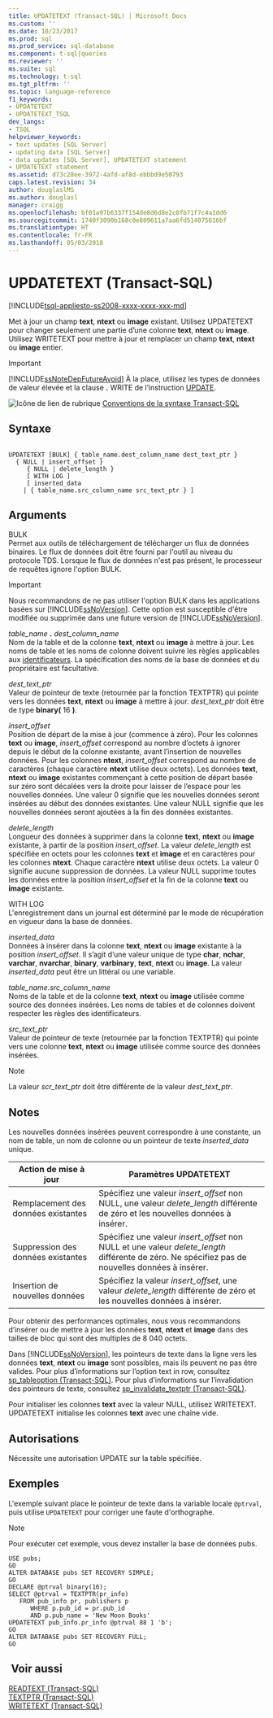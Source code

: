 ```yaml
---
title: UPDATETEXT (Transact-SQL) | Microsoft Docs
ms.custom: ''
ms.date: 10/23/2017
ms.prod: sql
ms.prod_service: sql-database
ms.component: t-sql|queries
ms.reviewer: ''
ms.suite: sql
ms.technology: t-sql
ms.tgt_pltfrm: ''
ms.topic: language-reference
f1_keywords:
- UPDATETEXT
- UPDATETEXT_TSQL
dev_langs:
- TSQL
helpviewer_keywords:
- text updates [SQL Server]
- updating data [SQL Server]
- data updates [SQL Server], UPDATETEXT statement
- UPDATETEXT statement
ms.assetid: d73c28ee-3972-4afd-af8d-ebbbd9e50793
caps.latest.revision: 34
author: douglaslMS
ms.author: douglasl
manager: craigg
ms.openlocfilehash: bf01a97b6337f154de8d6d8e2c0fb71f7c4a1dd6
ms.sourcegitcommit: 1740f3090b168c0e809611a7aa6fd514075616bf
ms.translationtype: HT
ms.contentlocale: fr-FR
ms.lasthandoff: 05/03/2018
---
```

# <a name="updatetext-transact-sql"></a>UPDATETEXT (Transact-SQL)
[!INCLUDE[tsql-appliesto-ss2008-xxxx-xxxx-xxx-md](../../includes/tsql-appliesto-ss2008-xxxx-xxxx-xxx-md.md)]

  Met à jour un champ **text**, **ntext** ou **image** existant. Utilisez UPDATETEXT pour changer seulement une partie d’une colonne **text**, **ntext** ou **image**. Utilisez WRITETEXT pour mettre à jour et remplacer un champ **text**, **ntext** ou **image** entier.  
  
> [!IMPORTANT]  
>  [!INCLUDE[ssNoteDepFutureAvoid](../../includes/ssnotedepfutureavoid-md.md)] À la place, utilisez les types de données de valeur élevée et la clause **.** WRITE de l’instruction [UPDATE](../../t-sql/queries/update-transact-sql.md).  
  
 ![Icône de lien de rubrique](../../database-engine/configure-windows/media/topic-link.gif "Icône lien de rubrique") [Conventions de la syntaxe Transact-SQL](../../t-sql/language-elements/transact-sql-syntax-conventions-transact-sql.md)  
  
## <a name="syntax"></a>Syntaxe  
  
```  
  
UPDATETEXT [BULK] { table_name.dest_column_name dest_text_ptr }  
  { NULL | insert_offset }  
     { NULL | delete_length }  
     [ WITH LOG ]  
     [ inserted_data  
    | { table_name.src_column_name src_text_ptr } ]  
```  
  
## <a name="arguments"></a>Arguments  
 BULK  
 Permet aux outils de téléchargement de télécharger un flux de données binaires. Le flux de données doit être fourni par l'outil au niveau du protocole TDS. Lorsque le flux de données n'est pas présent, le processeur de requêtes ignore l'option BULK.  
  
> [!IMPORTANT]  
>  Nous recommandons de ne pas utiliser l'option BULK dans les applications basées sur [!INCLUDE[ssNoVersion](../../includes/ssnoversion-md.md)]. Cette option est susceptible d'être modifiée ou supprimée dans une future version de [!INCLUDE[ssNoVersion](../../includes/ssnoversion-md.md)].  
  
 *table_name* **.** *dest_column_name*  
 Nom de la table et de la colonne **text**, **ntext** ou **image** à mettre à jour. Les noms de table et les noms de colonne doivent suivre les règles applicables aux [identificateurs](../../relational-databases/databases/database-identifiers.md). La spécification des noms de la base de données et du propriétaire est facultative.  
  
 *dest_text_ptr*  
 Valeur de pointeur de texte (retournée par la fonction TEXTPTR) qui pointe vers les données **text**, **ntext** ou **image** à mettre à jour. *dest_text_ptr* doit être de type **binary(** 16 **)**.  
  
 *insert_offset*  
 Position de départ de la mise à jour (commence à zéro). Pour les colonnes **text** ou **image**, *insert_offset* correspond au nombre d’octets à ignorer depuis le début de la colonne existante, avant l’insertion de nouvelles données. Pour les colonnes **ntext**, *insert_offset* correspond au nombre de caractères (chaque caractère **ntext** utilise deux octets). Les données **text**, **ntext** ou **image** existantes commençant à cette position de départ basée sur zéro sont décalées vers la droite pour laisser de l’espace pour les nouvelles données. Une valeur 0 signifie que les nouvelles données seront insérées au début des données existantes. Une valeur NULL signifie que les nouvelles données seront ajoutées à la fin des données existantes.  
  
 *delete_length*  
 Longueur des données à supprimer dans la colonne **text**, **ntext** ou **image** existante, à partir de la position *insert_offset*. La valeur *delete_length* est spécifiée en octets pour les colonnes **text** et **image** et en caractères pour les colonnes **ntext**. Chaque caractère **ntext** utilise deux octets. La valeur 0 signifie aucune suppression de données. La valeur NULL supprime toutes les données entre la position *insert_offset* et la fin de la colonne **text** ou **image** existante.  
  
 WITH LOG  
 L'enregistrement dans un journal est déterminé par le mode de récupération en vigueur dans la base de données.  
  
 *inserted_data*  
 Données à insérer dans la colonne **text**, **ntext** ou **image** existante à la position *insert_offset*. Il s’agit d’une valeur unique de type **char**, **nchar**, **varchar**, **nvarchar**, **binary**, **varbinary**, **text**, **ntext** ou **image**. La valeur *inserted_data* peut être un littéral ou une variable.  
  
 *table_name.src_column_name*  
 Noms de la table et de la colonne **text**, **ntext** ou **image** utilisée comme source des données insérées. Les noms de tables et de colonnes doivent respecter les règles des identificateurs.  
  
 *src_text_ptr*  
 Valeur de pointeur de texte (retournée par la fonction TEXTPTR) qui pointe vers une colonne **text**, **ntext** ou **image** utilisée comme source des données insérées.  
  
> [!NOTE]  
>  La valeur *scr_text_ptr* doit être différente de la valeur *dest_text_ptr*.  
  
## <a name="remarks"></a>Notes   
 Les nouvelles données insérées peuvent correspondre à une constante, un nom de table, un nom de colonne ou un pointeur de texte *inserted_data* unique.  
  
|Action de mise à jour|Paramètres UPDATETEXT|  
|-------------------|---------------------------|  
|Remplacement des données existantes|Spécifiez une valeur *insert_offset* non NULL, une valeur *delete_length* différente de zéro et les nouvelles données à insérer.|  
|Suppression des données existantes|Spécifiez une valeur *insert_offset* non NULL et une valeur *delete_length* différente de zéro. Ne spécifiez pas de nouvelles données à insérer.|  
|Insertion de nouvelles données|Spécifiez la valeur *insert_offset*, une valeur *delete_length* différente de zéro et les nouvelles données à insérer.|  
  
 Pour obtenir des performances optimales, nous vous recommandons d’insérer ou de mettre à jour les données **text**, **ntext** et **image** dans des tailles de bloc qui sont des multiples de 8 040 octets.  
  
 Dans [!INCLUDE[ssNoVersion](../../includes/ssnoversion-md.md)], les pointeurs de texte dans la ligne vers les données **text**, **ntext** ou **image** sont possibles, mais ils peuvent ne pas être valides. Pour plus d’informations sur l’option text in row, consultez [sp_tableoption &#40;Transact-SQL&#41;](../../relational-databases/system-stored-procedures/sp-tableoption-transact-sql.md). Pour plus d’informations sur l’invalidation des pointeurs de texte, consultez [sp_invalidate_textptr &#40;Transact-SQL&#41;](../../relational-databases/system-stored-procedures/sp-invalidate-textptr-transact-sql.md).  
  
 Pour initialiser les colonnes **text** avec la valeur NULL, utilisez WRITETEXT. UPDATETEXT initialise les colonnes **text** avec une chaîne vide.  
  
## <a name="permissions"></a>Autorisations  
 Nécessite une autorisation UPDATE sur la table spécifiée.  
  
## <a name="examples"></a>Exemples  
 L'exemple suivant place le pointeur de texte dans la variable locale `@ptrval`, puis utilise `UPDATETEXT` pour corriger une faute d'orthographe.  
  
> [!NOTE]  
>  Pour exécuter cet exemple, vous devez installer la base de données pubs.  
  
```  
USE pubs;  
GO  
ALTER DATABASE pubs SET RECOVERY SIMPLE;  
GO  
DECLARE @ptrval binary(16);  
SELECT @ptrval = TEXTPTR(pr_info)   
   FROM pub_info pr, publishers p  
      WHERE p.pub_id = pr.pub_id   
      AND p.pub_name = 'New Moon Books'  
UPDATETEXT pub_info.pr_info @ptrval 88 1 'b';  
GO  
ALTER DATABASE pubs SET RECOVERY FULL;  
GO  
```  
  
## <a name="see-also"></a> Voir aussi  
 [READTEXT &#40;Transact-SQL&#41;](../../t-sql/queries/readtext-transact-sql.md)   
 [TEXTPTR &#40;Transact-SQL&#41;](../../t-sql/functions/text-and-image-functions-textptr-transact-sql.md)   
 [WRITETEXT &#40;Transact-SQL&#41;](../../t-sql/queries/writetext-transact-sql.md)  
  
  
